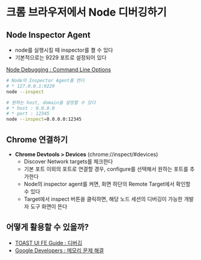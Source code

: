 # 크롬 브라우저에서 Node 디버깅하기

## Node Inspector Agent

- node를 실행시킬 때 inspector를 켤 수 있다
- 기본적으로는 9229 포트로 설정되어 있다

[Node Debugging : Command Line Options](https://nodejs.org/en/docs/guides/debugging-getting-started/#command-line-options)

```bash
# Node의 Inspector Agent를 켠다
# * 127.0.0.1:9229
node --inspect

# 원하는 host, domain을 설정할 수 있다
# * host : 0.0.0.0
# * port : 12345
node --inspect=0.0.0.0:12345
```

## Chrome 연결하기

- **Chrome Devtools > Devices** (chrome://inspect/#devices)
    - Discover Network targets를 체크한다
    - 기본 포트 이외의 포트로 연결할 경우, configure를 선택해서 원하는 포트를 추가한다
    - Node의 inspector agent를 켜면, 화면 하단의 Remote Target에서 확인할 수 있다
    - Target에서 inspect 버튼을 클릭하면, 해당 노드 세션의 디버깅이 가능한 개발자 도구 화면이 뜬다


## 어떻게 활용할 수 있을까?

- [TOAST UI FE Guide : 디버깅](https://ui.toast.com/fe-guide/ko_DEBUG/)
- [Google Developers : 메모리 문제 해결](https://developers.google.com/web/tools/chrome-devtools/memory-problems?hl=ko)
